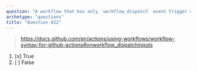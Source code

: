 ```yaml
---
question: "A workflow that has only `workflow_dispatch` event trigger can be triggered using GitHub's REST API"
archetype: "questions"
title: "Question 022"
---
```


> https://docs.github.com/en/actions/using-workflows/workflow-syntax-for-github-actions#onworkflow_dispatchinputs
1. [x] True
1. [ ] False
